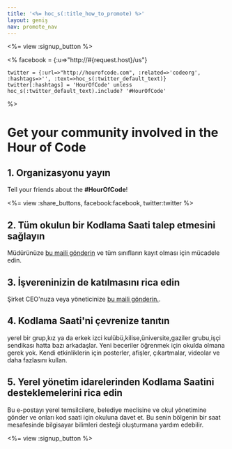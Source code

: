 ```yaml
---
title: '<%= hoc_s(:title_how_to_promote) %>'
layout: geniş
nav: promote_nav
---
```

<%= view :signup_button %>

<%
    facebook = {:u=>"http://#{request.host}/us"}

    twitter = {:url=>"http://hourofcode.com", :related=>'codeorg', :hashtags=>'', :text=>hoc_s(:twitter_default_text)}
    twitter[:hashtags] = 'HourOfCode' unless hoc_s(:twitter_default_text).include? '#HourOfCode'
%>

# Get your community involved in the Hour of Code

## 1. Organizasyonu yayın

Tell your friends about the **#HourOfCode**!

<%= view :share_buttons, facebook:facebook, twitter:twitter %>

## 2. Tüm okulun bir Kodlama Saati talep etmesini sağlayın

Müdürünüze [bu maili gönderin](<%= resolve_url('/promote/resources#sample-emails') %>) ve tüm sınıfların kayıt olması için mücadele edin.

## 3. İşvereninizin de katılmasını rica edin

Şirket CEO'nuza veya yöneticinize [bu maili gönderin.](<%= resolve_url('/promote/resources#sample-emails') %>).

## 4. Kodlama Saati'ni çevrenize tanıtın

yerel bir grup,kız ya da erkek izci kulübü,kilise,üniversite,gaziler grubu,işçi sendikası hatta bazı arkadaşlar. Yeni beceriler öğrenmek için okulda olmana gerek yok. Kendi etkinliklerin için posterler, afişler, çıkartmalar, videolar ve daha fazlasını kullan.

## 5. Yerel yönetim idarelerinden Kodlama Saatini desteklemelerini rica edin

Bu e-postayı yerel temsilcilere, belediye meclisine ve okul yönetimine gönder ve onları kod saati için okuluna davet et. Bu senin bölgenin bir saat mesafesinde bilgisayar bilimleri desteği oluşturmana yardım edebilir.

<%= view :signup_button %>